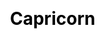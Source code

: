 ---
title: Capricorn
layout: constellation/single
description: Constellation information - Capricorn.
js: ["js/luck/constellation/single.js"]
css: ["css/luck/constellation/single.css"]
---